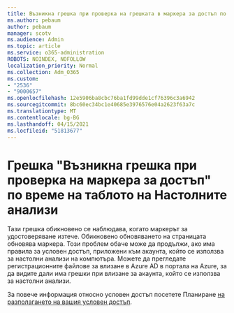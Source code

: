 ```yaml
---
title: Възникна грешка при проверка на грешката в маркера за достъп по време на настолната версия на Analytics на борда
ms.author: pebaum
author: pebaum
manager: scotv
ms.audience: Admin
ms.topic: article
ms.service: o365-administration
ROBOTS: NOINDEX, NOFOLLOW
localization_priority: Normal
ms.collection: Adm_O365
ms.custom:
- "2536"
- "9000657"
ms.openlocfilehash: 12e5906ba8cbc76ba1fd99dde1cf76396c3a6942
ms.sourcegitcommit: 8bc60ec34bc1e40685e3976576e04a2623f63a7c
ms.translationtype: MT
ms.contentlocale: bg-BG
ms.lasthandoff: 04/15/2021
ms.locfileid: "51813677"
---
```

# <a name="there-was-an-error-validating-access-token-error-during-desktop-analytics-onboarding"></a>Грешка "Възникна грешка при проверка на маркера за достъп" по време на таблото на Настолните анализи

Тази грешка обикновено се наблюдава, когато маркерът за удостоверяване изтече. Обикновено обновяването на страницата обновява маркера. Този проблем обаче може да продължи, ако има правила за условен достъп, приложени към акаунта, който се използва за настолни анализи на компютъра. Можете да прегледате регистрационните файлове за влизане в Azure AD в портала на Azure, за да видите дали има грешки при влизане за акаунта, който се използва за настолни анализи.

За повече информация относно условен достъп посетете Планиране [на разполагането на вашия условен достъп](https://docs.microsoft.com/azure/active-directory/conditional-access/plan-conditional-access).
